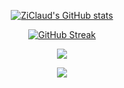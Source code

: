 <div id="stats" align="center">

[![ZiClaud's GitHub stats](https://github-readme-stats.vercel.app/api?username=ZiClaud&show_icons=true&theme=github_dark&hide_border=true&include_all_commits=true&count_private=true&rank_icon=github)](https://github.com/anuraghazra/github-readme-stats)

[![GitHub Streak](http://github-readme-streak-stats.herokuapp.com?user=ZiClaud&show_icons=true&theme=github-dark-blue&hide_border=true&date_format=j%20M%5B%20Y%5D)](https://git.io/streak-stats)

<!-- 
[![Languages](https://github-readme-stats.vercel.app/api/top-langs/?username=ZiClaud&show_icons=true&theme=github_dark&hide_border=true&include_all_commits=true)](https://github.com/anuraghazra/github-readme-stats)

[![Waketime](https://github-readme-stats.vercel.app/api/wakatime?username=ZiClaud)](https://github.com/anuraghazra/github-readme-stats)
-->

<p align="center">
  <a href="https://skillicons.dev">
    <img src="https://skillicons.dev/icons?i=flutter,dart,firebase,react,tailwind,typescript,nuxt,vue,mysql,sqlite,git,javascript,css,html,python,java,cpp,c,linux&perline=8" />
  </a>
</p>

[![](https://visitcount.itsvg.in/api?id=ZiClaud&label=Profile%20Views&color=12&icon=5&pretty=true)](https://visitcount.itsvg.in)
</div>
